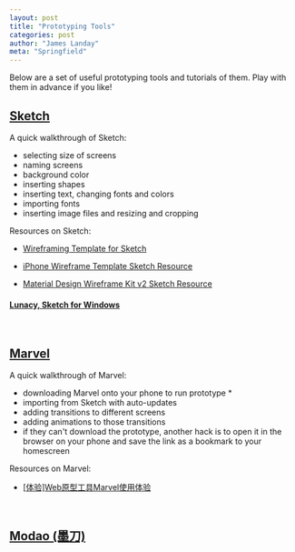 ```yaml
---
layout: post
title: "Prototyping Tools"
categories: post
author: "James Landay"
meta: "Springfield"
---
```


Below are a set of useful prototyping tools and tutorials of them. Play with them in advance if you like!

## [Sketch](https://www.sketchapp.com/)

A quick walkthrough of Sketch:

- selecting size of screens
- naming screens
- background color
- inserting shapes
- inserting text, changing fonts and colors
- importing fonts
- inserting image files and resizing and cropping


Resources on Sketch:

- [Wireframing Template for Sketch](https://www.chapterthree.com/blog/wireframing-template-for-sketch?ref=sketchappsources.com)

- [iPhone Wireframe Template Sketch Resource](http://www.sketchappsources.com/free-source/1166-iphone-wireframe-template-sketch-freebie-resource.html)

- [Material Design Wireframe Kit v2 Sketch Resource](http://www.sketchappsources.com/free-source/1954-material-design-wireframe-kit-2-sketch-freebie-resource.html)

#### [Lunacy, Sketch for Windows](https://icons8.com/lunacy)

<br>

## [Marvel](https://marvelapp.com/)


A quick walkthrough of Marvel:

- downloading Marvel onto your phone to run prototype *
- importing from Sketch with auto-updates
- adding transitions to different screens
- adding animations to those transitions
- if they can't download the prototype, another hack is to open it in the browser on your phone and save the link as a bookmark to your homescreen

Resources on Marvel:
- [[体验]Web原型工具Marvel使用体验](https://www.jianshu.com/p/e6e6b5faacd9)

<br>

## [Modao (墨刀)](https://modao.cc/)



